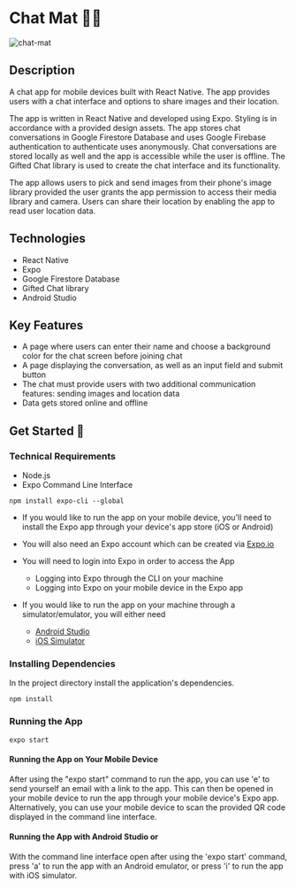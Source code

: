 # Chat Mat 💬📱

![chat-mat](/task5-1.gif)

## Description

A chat app for mobile devices built with React Native. The app provides users with a chat interface and options to share images and their location.

The app is written in React Native and developed using Expo. Styling is in accordance with a provided design assets. The app stores chat conversations in Google Firestore Database and uses Google Firebase authentication to authenticate uses anonymously. Chat conversations are stored locally as well and the app is accessible while the user is offline. The Gifted Chat library is used to create the chat interface and its functionality.

The app allows users to pick and send images from their phone's image library provided the user grants the app permission to access their media library and camera. Users can share their location by enabling the app to read user location data.

## Technologies

- React Native
- Expo
- Google Firestore Database
- Gifted Chat library
- Android Studio

## Key Features

- A page where users can enter their name and choose a background color for the chat screen before joining chat
- A page displaying the conversation, as well as an input field and submit button
- The chat must provide users with two additional communication features: sending images and location data
- Data gets stored online and offline

## Get Started 🚀

### Technical Requirements

- Node.js
- Expo Command Line Interface

```
npm install expo-cli --global
```

- If you would like to run the app on your mobile device, you'll need to install the Expo app through your device's app store (iOS or Android)
- You will also need an Expo account which can be created via [Expo.io](https://expo.io)
- You will need to login into Expo in order to access the App

  - Logging into Expo through the CLI on your machine
  - Logging into Expo on your mobile device in the Expo app

- If you would like to run the app on your machine through a simulator/emulator, you will either need
  - [Android Studio](https://docs.expo.io/workflow/android-studio-emulator/)
  - [iOS Simulator](https://docs.expo.io/workflow/ios-simulator/)

### Installing Dependencies

In the project directory install the application's dependencies.

```
npm install
```

### Running the App

```
expo start
```

#### Running the App on Your Mobile Device

After using the "expo start" command to run the app, you can use 'e' to send yourself an email with a link to the app. This can then be opened in your mobile device to run the app through your mobile device's Expo app. Alternatively, you can use your mobile device to scan the provided QR code displayed in the command line interface.

#### Running the App with Android Studio or

With the command line interface open after using the 'expo start' command, press 'a' to run the app with an Android emulator, or press 'i' to run the app with iOS simulator.
